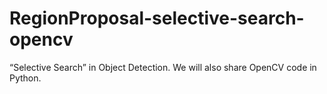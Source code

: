 # RegionProposal-selective-search-opencv
“Selective Search” in Object Detection. We will also share OpenCV code in Python.
